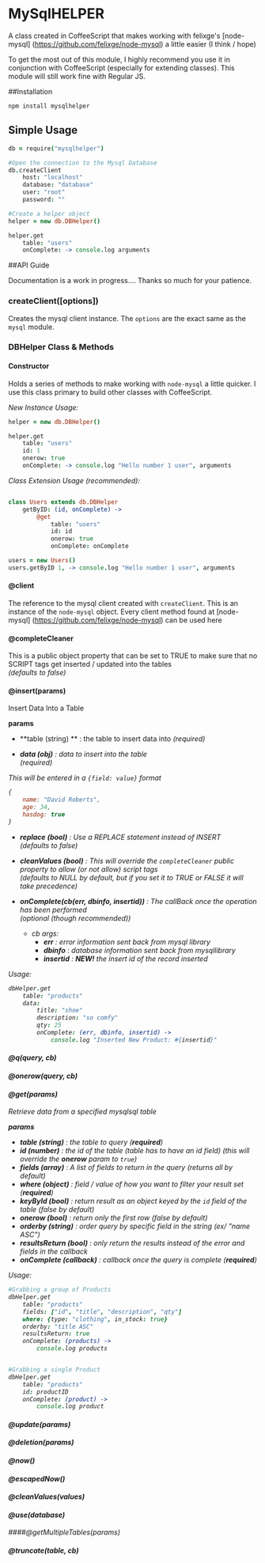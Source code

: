# MySqlHELPER

A class created in CoffeeScript that makes working with felixge's [node-mysql] (https://github.com/felixge/node-mysql) a little easier (I think / hope)

To get the most out of this module, I highly recommend you use it in conjunction with CoffeeScript (especially for extending classes).  This module will still work fine with Regular JS. 


##Installation

```
npm install mysqlhelper
```

## Simple Usage

```coffeescript
db = require("mysqlhelper")

#Open the connection to the Mysql Database
db.createClient
	host: "localhost"
	database: "database"
	user: "root"
	password: ""

#Create a helper object
helper = new db.DBHelper()

helper.get
	table: "users"
	onComplete: -> console.log arguments

```

##API Guide

Documentation is a work in progress.... Thanks so much for your patience.

### createClient([options])

Creates the mysql client instance.  The `options` are the exact same as the `mysql` module.

### DBHelper Class & Methods

#### Constructor

Holds a series of methods to make working with `node-mysql` a little quicker.  I use this class primary to build other classes with CoffeeScript.

*New Instance Usage:*

```coffeescript
helper = new db.DBHelper()

helper.get
	table: "users"
	id: 1
	onerow: true
	onComplete: -> console.log "Hello number 1 user", arguments
```

*Class Extension Usage (recommended):*

```coffeescript

class Users extends db.DBHelper
	getByID: (id, onComplete) ->
		@get
			table: "users"
			id: id
			onerow: true
			onComplete: onComplete

users = new Users()
users.getByID 1, -> console.log "Hello number 1 user", arguments
```

#### @client 

The reference to the mysql client created with `createClient`.  This is an instance of the `node-mysql` object.  Every client method found at [node-mysql] (https://github.com/felixge/node-mysql) can be used here

#### @completeCleaner

This is a public object property that can be set to TRUE to make sure that no SCRIPT tags get inserted / updated into the tables
<br />*(defaults to false)*

#### @insert(params)

Insert Data Into a Table

**params**

- **table (string) ** : the table to insert data into
*<i>(required)*

- **data (obj)** : data to insert into the table
<br />*(required)*

This will be entered in a `{field: value}` format

```javascript
{
	name: "David Roberts",
	age: 34,
	hasdog: true
}
```

- **replace (bool)** : Use a REPLACE statement instead of INSERT
<br />*(defaults to false)*

- **cleanValues (bool)** : This will override the `completeCleaner` public property to allow (or not allow) script tags
<br />*(defaults to NULL by default, but if you set it to TRUE or FALSE it will take precedence)*

- **onComplete(cb(err, dbinfo, insertid))** : The callBack once the operation has been performed
<br />*(optional (though recommended))*
	- cb args:
		- **err** : error information sent back from mysql library
		- **dbinfo** : database information sent back from mysqllibrary
		- **insertid** : **NEW!** the insert id of the record inserted

Usage:

```coffeescript
dbHelper.get
	table: "products"
	data: 
		title: "shoe"
		description: "so comfy"
		qty: 25
		onComplete: (err, dbinfo, insertid) ->
			console.log "Inserted New Product: #{insertid}"
```

#### @q(query, cb)

#### @onerow(query, cb)

#### @get(params)

Retrieve data from a specified mysqlsql table

**params**

- **table (string)** : the table to query (**required**)
- **id (number)** : the id of the table (table has to have an id field) (this will override the **onerow** param to `true`)
- **fields (array)** : A list of fields to return in the query (returns all by default)
- **where (object)** : field / value of how you want to filter your result set (**required**)
- **keyById (bool)** : return result as an object keyed by the `id` field of the table (false by default)
- **onerow (bool)** : return only the first row (false by default)
- **orderby (string)** : order query by specific field in the string (ex/ "name ASC")
- **resultsReturn (bool)** : only return the results instead of the error and fields in the callback
- **onComplete (callback)** : callback once the query is complete (**required**)

*Usage:*

```coffeescript
#Grabbing a group of Products
dbHelper.get
	table: "products"
	fields: ["id", "title", "description", "qty"]
	where: {type: "clothing", in_stock: true}
	orderby: "title ASC"
	resultsReturn: true
	onComplete: (products) ->
		console.log products


#Grabbing a single Product
dbHelper.get
	table: "products"
	id: productID
	onComplete: (product) ->
		console.log product
```

#### @update(params)

#### @deletion(params)

#### @now()

#### @escapedNow()

#### @cleanValues(values)

#### @use(database)

####@getMultipleTables(params)

#### @truncate(table, cb)
